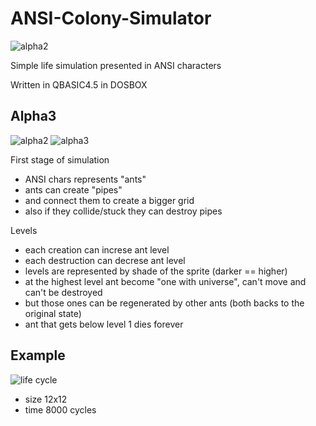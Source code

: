 # ANSI-Colony-Simulator

![alpha2](https://i.imgur.com/4rUF0nV.png)

Simple life simulation presented in ANSI characters

Written in QBASIC4.5 in DOSBOX


## Alpha3

![alpha2](https://i.imgur.com/82p5OOV.png)
![alpha3](https://i.imgur.com/B7jrCUY.png)

First stage of simulation

- ANSI chars represents "ants"
- ants can create "pipes"
- and connect them to create a bigger grid
- also if they collide/stuck they can destroy pipes

Levels

- each creation can increse ant level
- each destruction can decrese ant level
- levels are represented by shade of the sprite (darker == higher)
- at the highest level ant become "one with universe", can't move and can't be destroyed
- but those ones can be regenerated by other ants (both backs to the original state)
- ant that gets below level 1 dies forever


## Example

![life cycle](https://i.imgur.com/wWMDNut.png)

- size 12x12
- time 8000 cycles



